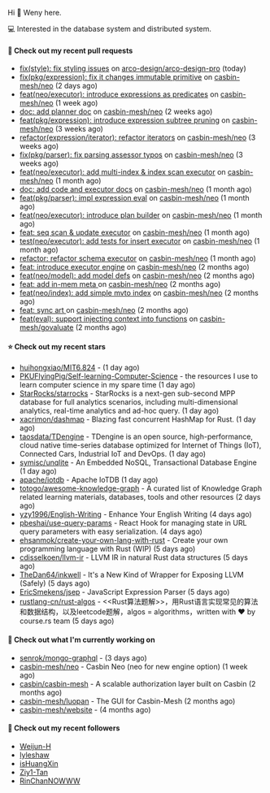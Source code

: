 Hi 👋 Weny here.

💻 Interested in the database system and distributed system.

#### 🔨 Check out my recent pull requests

- [fix(style): fix styling issues](https://github.com/arco-design/arco-design-pro/pull/78) on [arco-design/arco-design-pro](https://github.com/arco-design/arco-design-pro) (today)
- [fix(pkg/expression): fix it changes immutable primitive](https://github.com/casbin-mesh/neo/pull/67) on [casbin-mesh/neo](https://github.com/casbin-mesh/neo) (2 days ago)
- [feat(neo/executor): introduce expressions as predicates](https://github.com/casbin-mesh/neo/pull/65) on [casbin-mesh/neo](https://github.com/casbin-mesh/neo) (1 week ago)
- [doc: add planner doc](https://github.com/casbin-mesh/neo/pull/62) on [casbin-mesh/neo](https://github.com/casbin-mesh/neo) (2 weeks ago)
- [feat(pkg/expression): introduce expression subtree pruning](https://github.com/casbin-mesh/neo/pull/61) on [casbin-mesh/neo](https://github.com/casbin-mesh/neo) (3 weeks ago)
- [refactor(expression/iterator): refactor iterators](https://github.com/casbin-mesh/neo/pull/60) on [casbin-mesh/neo](https://github.com/casbin-mesh/neo) (3 weeks ago)
- [fix(pkg/parser): fix parsing assessor typos](https://github.com/casbin-mesh/neo/pull/59) on [casbin-mesh/neo](https://github.com/casbin-mesh/neo) (3 weeks ago)
- [feat(neo/executor): add multi-index &amp; index scan executor](https://github.com/casbin-mesh/neo/pull/57) on [casbin-mesh/neo](https://github.com/casbin-mesh/neo) (1 month ago)
- [doc: add code and executor docs](https://github.com/casbin-mesh/neo/pull/55) on [casbin-mesh/neo](https://github.com/casbin-mesh/neo) (1 month ago)
- [feat(pkg/parser): impl expression eval](https://github.com/casbin-mesh/neo/pull/54) on [casbin-mesh/neo](https://github.com/casbin-mesh/neo) (1 month ago)
- [feat(neo/executor): introduce plan builder](https://github.com/casbin-mesh/neo/pull/52) on [casbin-mesh/neo](https://github.com/casbin-mesh/neo) (1 month ago)
- [feat: seq scan &amp; update executor](https://github.com/casbin-mesh/neo/pull/49) on [casbin-mesh/neo](https://github.com/casbin-mesh/neo) (1 month ago)
- [test(neo/executor): add tests for insert executor](https://github.com/casbin-mesh/neo/pull/48) on [casbin-mesh/neo](https://github.com/casbin-mesh/neo) (1 month ago)
- [refactor: refactor schema executor](https://github.com/casbin-mesh/neo/pull/47) on [casbin-mesh/neo](https://github.com/casbin-mesh/neo) (1 month ago)
- [feat: introduce executor engine](https://github.com/casbin-mesh/neo/pull/43) on [casbin-mesh/neo](https://github.com/casbin-mesh/neo) (2 months ago)
- [feat(neo/model): add model defs](https://github.com/casbin-mesh/neo/pull/41) on [casbin-mesh/neo](https://github.com/casbin-mesh/neo) (2 months ago)
- [feat: add in-mem meta ](https://github.com/casbin-mesh/neo/pull/40) on [casbin-mesh/neo](https://github.com/casbin-mesh/neo) (2 months ago)
- [feat(neo/index): add simple mvto index](https://github.com/casbin-mesh/neo/pull/38) on [casbin-mesh/neo](https://github.com/casbin-mesh/neo) (2 months ago)
- [feat: sync art ](https://github.com/casbin-mesh/neo/pull/35) on [casbin-mesh/neo](https://github.com/casbin-mesh/neo) (2 months ago)
- [feat(eval): support injecting context into functions](https://github.com/casbin-mesh/govaluate/pull/1) on [casbin-mesh/govaluate](https://github.com/casbin-mesh/govaluate) (2 months ago)

#### ⭐ Check out my recent stars

- [huihongxiao/MIT6.824](https://github.com/huihongxiao/MIT6.824) -  (1 day ago)
- [PKUFlyingPig/Self-learning-Computer-Science](https://github.com/PKUFlyingPig/Self-learning-Computer-Science) - the resources I use to learn computer science in my spare time (1 day ago)
- [StarRocks/starrocks](https://github.com/StarRocks/starrocks) - StarRocks is a next-gen sub-second MPP database for full analytics scenarios, including multi-dimensional analytics, real-time analytics and ad-hoc query. (1 day ago)
- [xacrimon/dashmap](https://github.com/xacrimon/dashmap) - Blazing fast concurrent HashMap for Rust. (1 day ago)
- [taosdata/TDengine](https://github.com/taosdata/TDengine) - TDengine is an open source, high-performance, cloud native time-series database optimized for Internet of Things (IoT), Connected Cars, Industrial IoT and DevOps. (1 day ago)
- [symisc/unqlite](https://github.com/symisc/unqlite) - An Embedded NoSQL, Transactional Database Engine (1 day ago)
- [apache/iotdb](https://github.com/apache/iotdb) - Apache IoTDB (1 day ago)
- [totogo/awesome-knowledge-graph](https://github.com/totogo/awesome-knowledge-graph) - A curated list of Knowledge Graph related learning materials, databases, tools and other resources (2 days ago)
- [yzy1996/English-Writing](https://github.com/yzy1996/English-Writing) - Enhance Your English Writing (4 days ago)
- [pbeshai/use-query-params](https://github.com/pbeshai/use-query-params) - React Hook for managing state in URL query parameters with easy serialization. (4 days ago)
- [ehsanmok/create-your-own-lang-with-rust](https://github.com/ehsanmok/create-your-own-lang-with-rust) - Create your own programming language with Rust (WIP) (5 days ago)
- [cdisselkoen/llvm-ir](https://github.com/cdisselkoen/llvm-ir) - LLVM IR in natural Rust data structures (5 days ago)
- [TheDan64/inkwell](https://github.com/TheDan64/inkwell) - It&#39;s a New Kind of Wrapper for Exposing LLVM (Safely) (5 days ago)
- [EricSmekens/jsep](https://github.com/EricSmekens/jsep) - JavaScript Expression Parser (5 days ago)
- [rustlang-cn/rust-algos](https://github.com/rustlang-cn/rust-algos) - &lt;&lt;Rust算法题解&gt;&gt;，用Rust语言实现常见的算法和数据结构，以及leetcode题解，algos = algorithms，written with ❤️ by course.rs team (5 days ago)

#### 👷 Check out what I'm currently working on

- [senrok/mongo-graphql](https://github.com/senrok/mongo-graphql) -  (3 days ago)
- [casbin-mesh/neo](https://github.com/casbin-mesh/neo) - Casbin Neo (neo for new engine option) (1 week ago)
- [casbin/casbin-mesh](https://github.com/casbin/casbin-mesh) - A scalable authorization layer built on Casbin (2 months ago)
- [casbin-mesh/luopan](https://github.com/casbin-mesh/luopan) - The GUI for Casbin-Mesh (2 months ago)
- [casbin-mesh/website](https://github.com/casbin-mesh/website) -  (4 months ago)

#### 👯 Check out my recent followers

- [Weijun-H](https://github.com/Weijun-H)
- [lyleshaw](https://github.com/lyleshaw)
- [isHuangXin](https://github.com/isHuangXin)
- [Ziy1-Tan](https://github.com/Ziy1-Tan)
- [RinChanNOWWW](https://github.com/RinChanNOWWW)


